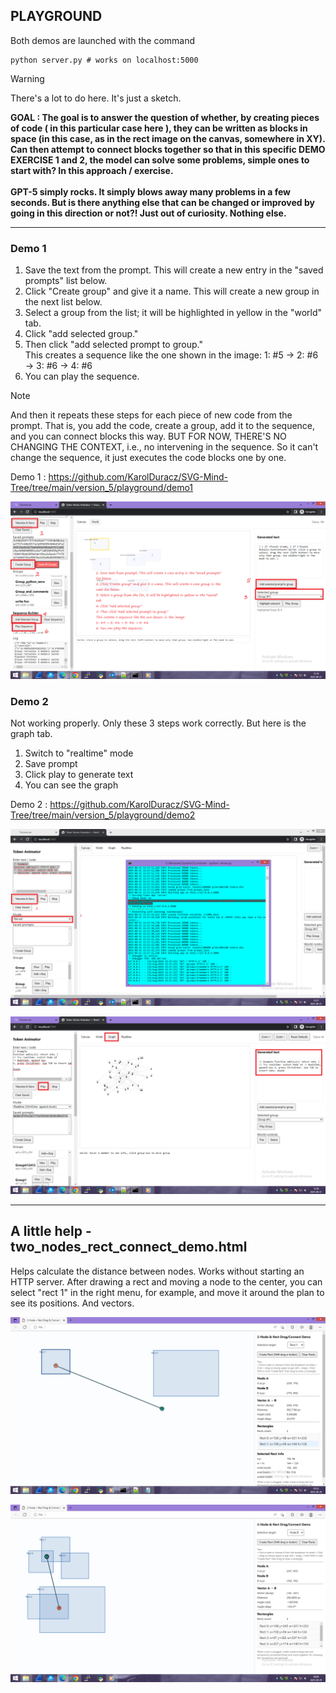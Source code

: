 <h2>PLAYGROUND</h2>

Both demos are launched with the command

```
python server.py # works on localhost:5000 
```

> [!WARNING]  
> There's a lot to do here. It's just a sketch.

<b>GOAL : The goal is to answer the question of whether, by creating pieces of code ( in this particular case here ), they can be written as blocks in space (in this case, as in the rect image on the canvas, somewhere in XY). Can then attempt to connect blocks together so that in this specific DEMO EXERCISE 1 and 2, the model can solve some problems, simple ones to start with? In this approach / exercise.<br /><br />
GPT-5 simply rocks. It simply blows away many problems in a few seconds. But is there anything else that can be changed or improved by going in this direction or not?! Just out of curiosity. Nothing else.
</b>

<hr>

<h3>Demo 1 </h3>

1. Save the text from the prompt. This will create a new entry in the "saved prompts" list below.
2. Click "Create group" and give it a name. This will create a new group in the next list below.
3. Select a group from the list; it will be highlighted in yellow in the "world" tab.
4. Click "add selected group."
5. Then click "add selected prompt to group." <br />
This creates a sequence like the one shown in the image:
1: #5 → 2: #6 → 3: #6 → 4: #6
6. You can play the sequence.

> [!NOTE]  
> And then it repeats these steps for each piece of new code from the prompt. That is, you add the code, create a group, add it to the sequence, and you can connect blocks this way. BUT FOR NOW, THERE'S NO CHANGING THE CONTEXT, i.e., no intervening in the sequence. So it can't change the sequence, it just executes the code blocks one by one.

Demo 1 : https://github.com/KarolDuracz/SVG-Mind-Tree/tree/main/version_5/playground/demo1

![dump](https://github.com/KarolDuracz/SVG-Mind-Tree/blob/main/version_5/playground/guide%20how%20it%20use.png?raw=true)

<h3>Demo 2 </h3>

Not working properly. Only these 3 steps work correctly. But here is the graph tab.

1. Switch to "realtime" mode
2. Save prompt
3. Click play to generate text
4. You can see the graph

Demo 2 : https://github.com/KarolDuracz/SVG-Mind-Tree/tree/main/version_5/playground/demo2

![dump](https://github.com/KarolDuracz/SVG-Mind-Tree/blob/main/version_5/playground/demo2%20-%20a.png?raw=true)

![dump](https://github.com/KarolDuracz/SVG-Mind-Tree/blob/main/version_5/playground/demo2%20-%20b.png?raw=true)

<hr>

<h2>A little help - two_nodes_rect_connect_demo.html</h2>

Helps calculate the distance between nodes. Works without starting an HTTP server. After drawing a rect and moving a node to the center, you can select "rect 1" in the right menu, for example, and move it around the plan to see its positions. And vectors.

![dump](https://github.com/KarolDuracz/SVG-Mind-Tree/blob/main/version_5/v5_image.png?raw=true)

![dump](https://github.com/KarolDuracz/SVG-Mind-Tree/blob/main/version_5/v5_image2.png?raw=true)

